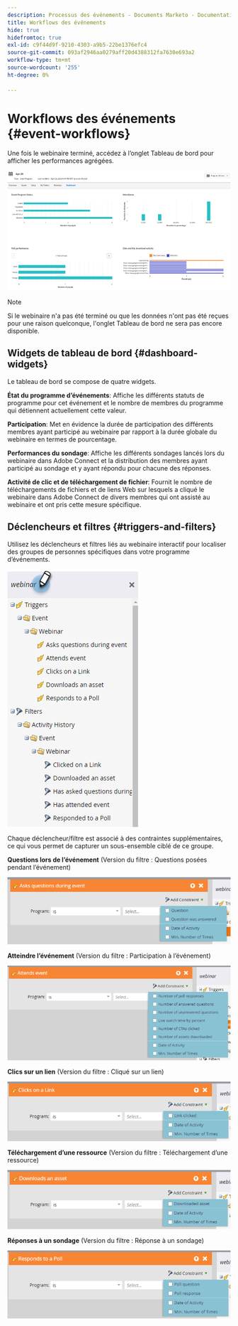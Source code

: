 ```yaml
---
description: Processus des événements - Documents Marketo - Documentation du produit
title: Workflows des événements
hide: true
hidefromtoc: true
exl-id: c9f44d9f-9210-4303-a9b5-22be1376efc4
source-git-commit: 093af2946aa0279aff20d4388312fa7630e693a2
workflow-type: tm+mt
source-wordcount: '255'
ht-degree: 0%

---
```


# Workflows des événements {#event-workflows}

Une fois le webinaire terminé, accédez à l’onglet Tableau de bord pour afficher les performances agrégées.

![](assets/event-workflows-1.png)

>[!NOTE]
>
>Si le webinaire n&#39;a pas été terminé ou que les données n&#39;ont pas été reçues pour une raison quelconque, l&#39;onglet Tableau de bord ne sera pas encore disponible.

## Widgets de tableau de bord {#dashboard-widgets}

Le tableau de bord se compose de quatre widgets.

**État du programme d’événements**: Affiche les différents statuts de programme pour cet événement et le nombre de membres du programme qui détiennent actuellement cette valeur.

**Participation**: Met en évidence la durée de participation des différents membres ayant participé au webinaire par rapport à la durée globale du webinaire en termes de pourcentage.

**Performances du sondage**: Affiche les différents sondages lancés lors du webinaire dans Adobe Connect et la distribution des membres ayant participé au sondage et y ayant répondu pour chacune des réponses.

**Activité de clic et de téléchargement de fichier**: Fournit le nombre de téléchargements de fichiers et de liens Web sur lesquels a cliqué le webinaire dans Adobe Connect de divers membres qui ont assisté au webinaire et ont pris cette mesure spécifique.

## Déclencheurs et filtres {#triggers-and-filters}

Utilisez les déclencheurs et filtres liés au webinaire interactif pour localiser des groupes de personnes spécifiques dans votre programme d’événements.

![](assets/event-workflows-2.png)

Chaque déclencheur/filtre est associé à des contraintes supplémentaires, ce qui vous permet de capturer un sous-ensemble ciblé de ce groupe.

**Questions lors de l’événement** (Version du filtre : Questions posées pendant l’événement)

![](assets/event-workflows-3.png)

**Atteindre l’événement** (Version du filtre : Participation à l’événement)

![](assets/event-workflows-4.png)

**Clics sur un lien** (Version du filtre : Cliqué sur un lien)

![](assets/event-workflows-5.png)

**Téléchargement d’une ressource** (Version du filtre : Téléchargement d’une ressource)

![](assets/event-workflows-6.png)

**Réponses à un sondage** (Version du filtre : Réponse à un sondage)

![](assets/event-workflows-7.png)
